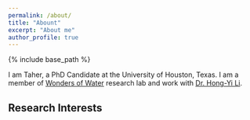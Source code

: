 ```yaml
---
permalink: /about/
title: "Abount"
excerpt: "About me"
author_profile: true
---
```


{% include base_path %}

I am Taher, a PhD Candidate at the University of Houston, Texas. I am a member
of [Wonders of Water](https://wowuoh.wixsite.com/home) research lab and work
with [Dr. Hong-Yi Li](http://www.cive.uh.edu/faculty/li-hong-yi).

## Research Interests
